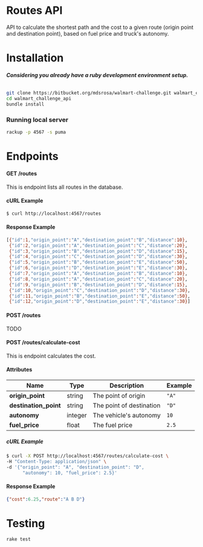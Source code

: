 # Routes API

API to calculate the shortest path and the cost to a given route (origin point and destination point), based on fuel price and truck's autonomy.

# Installation
###### **Considering you already have a ruby development environment setup.**

```bash
git clone https://bitbucket.org/mdsrosa/walmart-challenge.git walmart_challenge_api
cd walmart_challenge_api
bundle install
```

### Running local server
```bash
rackup -p 4567 -s puma
```

# Endpoints

#### GET /routes

This is endpoint lists all routes in the database.

#### cURL Example

```bash
$ curl http://localhost:4567/routes
```
#### Response Example
```bash
[{"id":1,"origin_point":"A","destination_point":"B","distance":10},
 {"id":2,"origin_point":"A","destination_point":"C","distance":20},
 {"id":3,"origin_point":"B","destination_point":"D","distance":15},
 {"id":4,"origin_point":"C","destination_point":"D","distance":30},
 {"id":5,"origin_point":"B","destination_point":"E","distance":50},
 {"id":6,"origin_point":"D","destination_point":"E","distance":30},
 {"id":7,"origin_point":"A","destination_point":"B","distance":10},
 {"id":8,"origin_point":"A","destination_point":"C","distance":20},
 {"id":9,"origin_point":"B","destination_point":"D","distance":15},
 {"id":10,"origin_point":"C","destination_point":"D","distance":30},
 {"id":11,"origin_point":"B","destination_point":"E","distance":50},
 {"id":12,"origin_point":"D","destination_point":"E","distance":30}]
```

#### POST /routes
TODO

#### POST /routes/calculate-cost

This is endpoint calculates the cost.

#### Attributes

Name            | Type | Description | Example
----------------|------|------------ |--------
**origin_point**|string| The point of origin| `"A"`
**destination_point**|string| The point of destination| `"D"`
**autonomy**| integer|The vehicle's autonomy| `10`
**fuel_price**| float|The fuel price|`2.5`

##### cURL Example
```bash
$ curl -X POST http://localhost:4567/routes/calculate-cost \
-H "Content-Type: application/json" \
-d '{"origin_point": "A", "destination_point": "D", 
	  "autonomy": 10, "fuel_price": 2.5}'
```
#### Response Example
```json
{"cost":6.25,"route":"A B D"}
```


# Testing
```bash
rake test
```